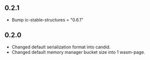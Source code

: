## 0.2.1
 - Bump ic-stable-structures = "0.6.1" 

## 0.2.0
 - Changed default serialization format into candid. 
 - Changed default memory manager bucket size into 1 wasm-page.

